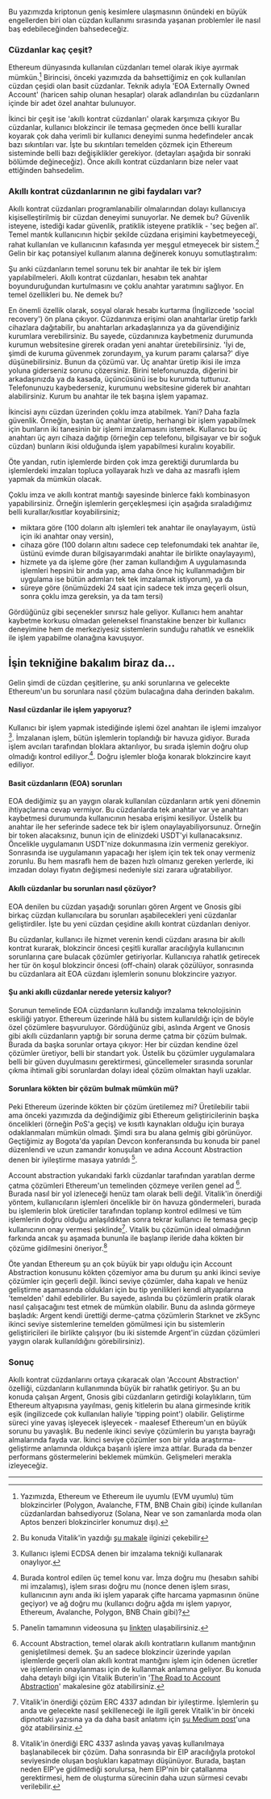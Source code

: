 Bu yazımızda kriptonun geniş kesimlere ulaşmasının önündeki en büyük engellerden biri olan cüzdan kullanımı sırasında yaşanan problemler ile nasıl baş edebileceğinden bahsedeceğiz. 

### Cüzdanlar kaç çeşit? 

Ethereum dünyasında kullanılan cüzdanları temel olarak ikiye ayırmak mümkün.[^1] Birincisi, önceki yazımızda da bahsettiğimiz en çok kullanılan cüzdan çeşidi olan basit cüzdanlar. Teknik adıyla 'EOA Externally Owned Account' (haricen sahip olunan hesaplar) olarak adlandırılan bu cüzdanların içinde bir adet özel anahtar bulunuyor. 

İkinci bir çeşit ise 'akıllı kontrat cüzdanları' olarak karşımıza çıkıyor Bu cüzdanlar, kullanıcı blokzincir ile temasa geçmeden önce bellli kurallar koyarak çok daha verimli bir kullanıcı deneyimi sunma hedefindeler ancak bazı sıkıntıları var. İşte bu sıkıntıları temelden çözmek için Ethereum sisteminde belli bazı değişiklikler gerekiyor. (detayları aşağıda bir sonraki bölümde değineceğiz). Önce akıllı kontrat cüzdanların bize neler vaat ettiğinden bahsedelim. 

### Akıllı kontrat cüzdanlarının ne gibi faydaları var?

Akıllı kontrat cüzdanları programlanabilir olmalarından dolayı kullanıcıya kişiselleştirilmiş bir cüzdan deneyimi sunuyorlar. Ne demek bu? Güvenlik isteyene, istediği kadar güvenlik, pratiklik isteyene pratiklik - 'seç beğen al'. Temel mantık kullanıcının hiçbir şekilde cüzdana erişimini kaybetmeyeceği, rahat kullanılan ve kullanıcının kafasında yer meşgul etmeyecek bir sistem.[^2] Gelin bir kaç potansiyel kullanım alanına değinerek konuyu somutlaştıralım: 

Şu anki cüzdanların temel sorunu tek bir anahtar ile tek bir işlem yapılabilmeleri. Akıllı kontrat cüzdanları, hesabın tek anahtar boyunduruğundan kurtulmasını ve çoklu anahtar yaratımını sağlıyor. En temel özellikleri bu. Ne demek bu? 

En önemli özellik olarak, sosyal olarak hesabı kurtarma (İngilizcede 'social recovery') ön plana çıkıyor. Cüzdanınıza erişimi olan anahtarlar üretip farklı cihazlara dağıtabilir, bu anahtarları arkadaşlarınıza ya da güvendiğiniz kurumlara verebilirsiniz. Bu sayede, cüzdanınıza kaybetmeniz durumunda kurumun websitesine girerek oradan yeni anahtar üretebilirsiniz. 'İyi de, şimdi de kuruma güvenmek zorundayım, ya kurum paramı çalarsa?' diye düşünebilirsiniz. Bunun da çözümü var. Üç anahtar üretip ikisi ile imza yoluna giderseniz sorunu çözersiniz. Birini telefonunuzda, diğerini bir arkadaşınızda ya da kasada, üçüncüsünü ise bu kurumda tuttunuz. Telefonunuzu kaybederseniz, kurumunu websitesine giderek bir anahtarı alabilirsiniz. Kurum bu anahtar ile tek başına işlem yapamaz. 

İkincisi aynı cüzdan üzerinden çoklu imza atabilmek. Yani? Daha fazla güvenlik. Örneğin, baştan üç anahtar üretip, herhangi bir işlem yapabilmek için bunların iki tanesinin bir işlemi imzalamasını istemek. Kullanıcı bu üç anahtarı üç ayrı cihaza dağıtıp (örneğin cep telefonu, bilgisayar ve bir soğuk cüzdan) bunların ikisi olduğunda işlem yapabilmesi kuralını koyabilir. 

Öte yandan, rutin işlemlerde birden çok imza gerektiği durumlarda bu işlemlerdeki imzaları topluca yollayarak hızlı ve daha az masraflı işlem yapmak da mümkün olacak. 

Çoklu imza ve akıllı kontrat mantığı sayesinde binlerce faklı kombinasyon yapabilirsiniz.  Örneğin işlemlerin gerçekleşmesi için aşağıda sıraladığımız
belli kurallar/kısıtlar koyabilirsiniz; 
- miktara göre (100 doların altı işlemleri tek anahtar ile onaylayayım, üstü için iki anahtar onay versin), 
- cihaza göre (100 doların altını sadece cep telefonumdaki tek anahtar ile, üstünü evimde duran bilgisayarımdaki anahtar ile birlikte onaylayayım), 
- hizmete ya da işleme göre (her zaman kullandığım A uygulamasında işlemleri hepsini bir anda yap, ama daha önce hiç kullanmadığım bir uygulama ise bütün adımları tek tek imzalamak istiyorum), ya da 
- süreye göre (önümüzdeki 24 saat için sadece tek imza geçerli olsun, sonra çoklu imza gereksin, ya da tam tersi)

Gördüğünüz gibi seçenekler sınırsız hale geliyor. Kullanıcı hem anahtar kaybetme korkusu olmadan geleneksel finanstakine benzer bir kullanıcı deneyimine hem de merkeziyesiz sistemlerin sunduğu rahatlık ve esneklik ile işlem yapabilme olanağına kavuşuyor. 

## İşin tekniğine bakalım biraz da... 

Gelin şimdi de cüzdan çeşitlerine, şu anki sorunlarına ve gelecekte Ethereum'un bu sorunlara nasıl çözüm bulacağına daha derinden bakalım. 


#### Nasıl cüzdanlar ile işlem yapıyoruz?

Kullanıcı bir işlem yapmak istediğinde işlemi özel anahtarı ile işlemi imzalıyor [^3]. İmzalanan işlem, bütün işlemlerin toplandığı bir havuza gidiyor. Burada işlem avcıları tarafından bloklara aktarılıyor, bu sırada işlemin doğru olup olmadığı kontrol ediliyor.[^4]. Doğru işlemler bloğa konarak blokzincire kayıt ediliyor. 

#### Basit cüzdanların (EOA) sorunları

EOA dediğimiz şu an yaygın olarak kullanılan cüzdanların artık yeni dönemin ihtiyaçlarına cevap vermiyor. Bu cüzdanlarda tek anahtar var ve anahtarı kaybetmesi durumunda kullanıcının hesaba erişimi kesiliyor. Üstelik bu anahtar ile her seferinde sadece tek bir işlem onaylayabiliyorsunuz. Örneğin bir token alacaksınız, bunun için de elinizdeki USDT'yi kullanacaksınız. Öncelikle uygulamanın USDT'nize dokunmasına izin vermeniz gerekiyor. Sonrasında ise uygulamanın yapacağı her işlem için tek tek onay vermeniz zorunlu. Bu hem masraflı hem de bazen hızlı olmanız gereken yerlerde, iki imzadan dolayı fiyatın değişmesi nedeniyle sizi zarara uğratabiliyor.
 
#### Akıllı cüzdanlar bu sorunları nasıl çözüyor?

EOA denilen bu cüzdan yaşadığı sorunları gören Argent ve Gnosis gibi birkaç cüzdan kullanıcılara bu sorunları aşabilecekleri yeni cüzdanlar geliştirdiler. İşte bu yeni cüzdan çeşidine akıllı kontrat cüzdanları deniyor. 

Bu cüzdanlar, kullanıcı ile hizmet verenin kendi cüzdanı arasına bir akıllı kontrat kurarak, blokzincir öncesi çeşitli kurallar aracılığıyla kullanıcının sorunlarına çare bulacak çözümler getiriyorlar.  Kullanıcıya rahatlık getirecek her tür ön koşul blokzincir öncesi (off-chain) olarak çözülüyor, sonrasında bu cüzdanlara ait EOA cüzdanı işlemlerin sonunu blokzincire yazıyor. 

#### Şu anki akıllı cüzdanlar nerede yetersiz kalıyor?

Sorunun temelinde EOA cüzdanların kullandığı imzalama teknolojisinin eskiliği yatıyor. Ethereum üzerinde hâlâ bu sistem kullanıldığı için de böyle özel çözümlere başvuruluyor. Gördüğünüz gibi, aslında Argent ve Gnosis gibi akıllı cüzdanların yaptığı bir soruna derme çatma bir çözüm bulmak. Burada da başka sorunlar ortaya çıkıyor: Her bir cüzdan kendine özel çözümler üretiyor, belli bir standart yok. Üstelik bu çözümler uygulamalara belli bir güven duyulmasını gerektirmesi, güncellemeler sırasında sorunlar çıkma ihtimali gibi sorunlardan dolayı ideal çözüm olmaktan hayli uzaklar. 

#### Sorunlara kökten bir çözüm bulmak mümkün mü?

Peki Ethereum üzerinde kökten bir çözüm üretilemez mi? Üretilebilir tabii ama önceki yazımızda da değindiğimiz gibi Ethereum geliştiricilerinin başka öncelikleri  (örneğin PoS'a geçiş) ve kısıtlı kaynakları olduğu için buraya odaklanmaları mümkün olmadı. Şimdi sıra bu alana gelmiş gibi görünüyor. Geçtiğimiz ay Bogota'da yapılan Devcon konferansında bu konuda bir panel düzenlendi ve uzun zamandır konuşulan ve adına Account Abstraction denen bir iyileştirme masaya yatırıldı [^5].

Account abstraction yukarıdaki farklı cüzdanlar tarafından yaratılan derme çatma çözümleri Ethereum'un temelinden çözmeye verilen genel ad [^6]. Burada nasıl bir yol izleneceği henüz tam olarak belli değil. Vitalik'in önerdiği yöntem, kullanıcıların işlemleri öncelikle bir ön havuza göndermeleri, burada bu işlemlerin blok üreticiler tarafından toplanıp kontrol edilmesi ve tüm işlemlerin doğru olduğu anlaşıldıktan sonra tekrar kullanıcı ile temasa geçip kullanıcının onay vermesi şeklinde[^7]. Vitalik bu çözümün ideal olmadığının farkında ancak şu aşamada bununla ile başlanıp ileride daha kökten bir çözüme gidilmesini öneriyor.[^8]

Öte yandan Ethereum şu an çok büyük bir yapı olduğu için Account Abstraction konusunu kökten çözemiyor ama bu durum şu anki ikinci seviye çözümler için geçerli değil. İkinci seviye çözümler, daha kapalı ve henüz geliştirme aşamasında oldukları için bu tip yenilikleri kendi altyapılarına 'temelden' dahil edebilirler. Bu sayede, aslında bu çözümlerin pratik olarak nasıl çalışacağını test etmek de mümkün olabilir. Bunu da aslında görmeye başladık: Argent kendi ürettiği derme-çatma çözümlerin Starknet ve zkSync ikinci seviye sistemlerine temelden gömülmesi için bu sistemlerin geliştiricileri ile birlikte çalışıyor (bu iki sistemde Argent'in cüzdan çözümleri yaygın olarak kullanıldığını görebilirsiniz). 

### Sonuç
Akıllı kontrat cüzdanlarını ortaya çıkaracak olan 'Account Abstraction' özelliği, cüzdanların kullanımında büyük bir rahatlık getiriyor. Şu an bu konuda çalışan Argent, Gnosis gibi cüzdanların getirdiği kolaylıkların, tüm Ethereum altyapısına yayılması, geniş kitlelerin bu alana girmesinde kritik eşik (ingilizcede çok kullanılan haliyle 'tipping point') olabilir. Geliştirme süreci yine yavaş işleyecek işleyecek - maalesef Ethereum'un en büyük sorunu bu yavaşlık. Bu nedenle ikinci seviye çözümlerin bu yarışta bayrağı almalarında fayda var. İkinci seviye çözümler son bir yılda araştırma-geliştirme anlamında oldukça başarılı işlere imza attılar. Burada da benzer performans göstermelerini beklemek mümkün. Gelişmeleri merakla izleyeceğiz. 


---
[^1]: Yazımızda, Ethereum ve Ethereum ile uyumlu (EVM uyumlu) tüm blokzincirler (Polygon, Avalanche, FTM, BNB Chain gibi) içinde kullanılan cüzdanlardan bahsediyoruz (Solana, Near ve son zamanlarda moda olan Aptos benzeri blokzincirler konumuz dışı). 
[^2]: Bu konuda Vitalik'in yazdığı [şu makale](https://vitalik.ca/general/2021/01/11/recovery.html) ilginizi çekebilir
[^3]: Kullanıcı işlemi ECDSA denen bir imzalama tekniği kullanarak onaylıyor. 
[^4]: Burada kontrol edilen üç temel konu var. İmza doğru mu (hesabın sahibi mi imzalamış), işlem sırası doğru mu (nonce denen işlem sırası, kullanıcının aynı anda iki işlem yaparak çifte harcama yapmasının önüne geçiyor) ve ağ doğru mu (kullanıcı doğru ağda mı işlem yapıyor, Ethereum, Avalanche, Polygon, BNB Chain gibi)?
[^5]: Panelin tamamının videosuna şu [linkten](https://www.youtube.com/watch?v=WsZBymiyT-8&t=3s) ulaşabilirsiniz. 
[^6]: Account Abstraction, temel olarak akıllı kontratların kullanım mantığının genişletilmesi demek. Şu an sadece blokzincir üzerinde yapılan işlemlerde geçerli olan akıllı kontrat mantığını işlem için ödenen ücretler ve işlemlerin onaylanması için de kullanmak anlamına geliyor. Bu konuda daha detaylı bilgi için Vitalik Buterin'in '[The Road to Account Abstraction](https://notes.ethereum.org/@vbuterin/account_abstraction_roadmap)' makalesine göz atabilirsiniz.
[^7]: Vitalik'in önerdiği çözüm ERC 4337 adından bir iyileştirme. İşlemlerin şu anda ve gelecekte nasıl şekilleneceği ile ilgili gerek Vitalik'in bir önceki dipnottaki yazısına ya da daha basit anlatımı için [şu Medium post](https://medium.com/nethermind-eth/ethereum-wallets-today-and-tomorrow-eip-3074-vs-erc-4337-a7732b81efc8)'una göz atabilirsiniz. 
[^8]: Vitalik'in önerdiği ERC 4337 aslında yavaş yavaş kullanılmaya başlanabilecek bir çözüm. Daha sonrasında bir EIP aracılığıyla protokol seviyesinde oluşan boşlukları kapatmayı düşünüyor. Burada, baştan neden EIP'ye gidilmediği sorulursa, hem EIP'nin bir çatallanma gerektirmesi, hem de oluşturma sürecinin daha uzun sürmesi cevabı verilebilir. 
